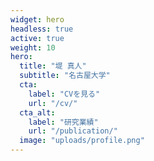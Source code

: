 ```yaml
---
widget: hero
headless: true
active: true
weight: 10
hero:
  title: "堤 真人"
  subtitle: "名古屋大学"
  cta:
    label: "CVを見る"
    url: "/cv/"
  cta_alt:
    label: "研究業績"
    url: "/publication/"
  image: "uploads/profile.png"
---
```



